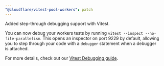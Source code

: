 ```yaml
---
"@cloudflare/vitest-pool-workers": patch
---
```


Added step-through debugging support with Vitest.

You can now debug your workers tests by running `vitest --inspect --no-file-parallelism`. This opens an inspector on port 9229 by default, allowing you to step through your code with a `debugger` statement when a debugger is attached.

For more details, check out our [Vitest Debugging guide](https://developers.cloudflare.com/workers/testing/vitest-integration/debugging).
